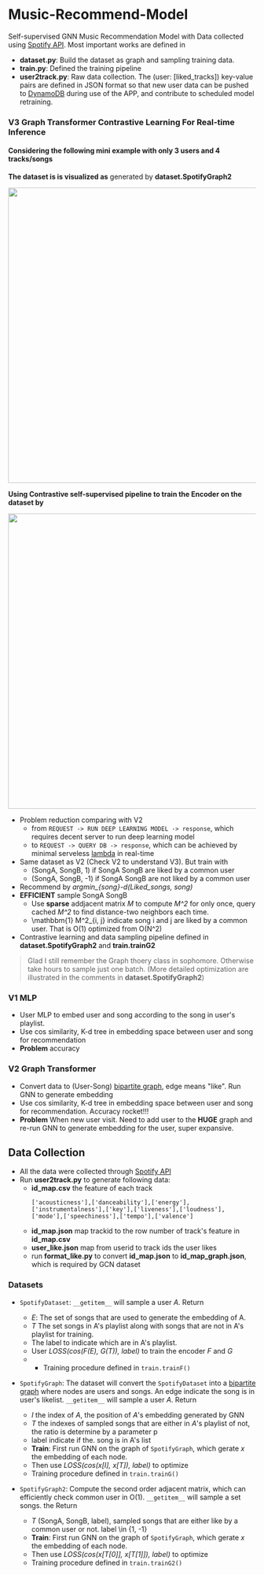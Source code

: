 # Music-Recommend-Model
Self-supervised GNN Music Recommendation Model with Data collected using [Spotify API](https://developer.spotify.com/).
Most important works are defined in 
- **dataset.py**: Build the dataset as graph and sampling training data.
- **train.py**: Defined the training pipeline
- **user2track.py**: Raw data collection. The (user: [liked_tracks]) key-value pairs are defined in JSON format so that new user data can be pushed to [DynamoDB](https://aws.amazon.com/dynamodb) during use of the APP, and contribute to scheduled model retraining.

### V3 Graph Transformer Contrastive Learning For Real-time Inference

#### Considering the following mini example with only 3 users and 4 tracks/songs
**The dataset is is visualized as** generated by **dataset.SpotifyGraph2**
<p align="center">
<img src="https://user-images.githubusercontent.com/63531857/166812293-6149f381-9f76-4d2a-94bd-d1fa192d2094.png" width="600" />
</p>

**Using Contrastive self-supervised pipeline to train the Encoder on the dataset by**

<p align="center">
<img src="https://user-images.githubusercontent.com/63531857/166812296-407102a1-f470-45c3-99b1-93a60983cf01.png" width="600" />
</p>

- Problem reduction comparing with V2
  - from `REQUEST -> RUN DEEP LEARNING MODEL -> response`, which requires decent server to run deep learning model
  - to `REQUEST -> QUERY DB -> response`, which can be achieved by minimal serveless [lambda](https://aws.amazon.com/lambda/) in real-time
- Same dataset as V2 (Check V2 to understand V3). But train with 
  - (SongA, SongB, 1) if SongA SongB are liked by a common user
  - (SongA, SongB, -1) if SongA SongB are not liked by a common user
- Recommend by *argmin_{song}-d(Liked_songs, song)*
- **EFFICIENT** sample SongA SongB
  - Use **sparse** addjacent matrix *M* to compute *M^2* for only once, query cached *M^2* to find distance-two neighbors each time.
  - \mathbbm{1} M^2_{i, j} indicate song i and j are liked by a common user. That is O(1) optimized from O(N^2)
- Contrastive learning and data sampling pipeline defined in **dataset.SpotifyGraph2** and **train.trainG2**
> Glad I still remember the Graph thoery class in sophomore. Otherwise take hours to sample just one batch. (More detailed optimization are illustrated in the comments in **dataset.SpotifyGraph2**)

### V1 MLP
- User MLP to embed user and song according to the song in user's playlist.
- Use cos similarity, K-d tree in embedding space between user and song for recommendation
- **Problem** accuracy

### V2 Graph Transformer
- Convert data to (User-Song) [bipartite graph](https://en.wikipedia.org/wiki/Bipartite_graph), edge means "like". Run GNN to generate embedding
- Use cos similarity, K-d tree in embedding space between user and song for recommendation. Accuracy rocket!!!
- **Problem** When new user visit. Need to add user to the **HUGE** graph and re-run GNN to generate embedding for the user, super expansive.

## Data Collection
- All the data were collected through [Spotify API](https://developer.spotify.com/)
- Run **user2track.py** to generate following data:
  - **id_map.csv** the feature of each track
    ```
    ['acousticness'],['danceability'],['energy'],['instrumentalness'],['key'],['liveness'],['loudness'],['mode'],['speechiness'],['tempo'],['valence']
    ```
  - **id_map.json** map trackid to the row number of track's feature in **id_map.csv**
  - **user_like.json** map from userid to track ids the user likes 
  - run **format_like.py** to convert **id_map.json** to **id_map_graph.json**, which is required by GCN dataset
 
### Datasets
- `SpotifyDataset`: `__getitem__` will sample a user *A*. Return 
  - *E*: The set of songs that are used to generate the embedding of A. 
  - *T* The set songs in A's playlist along with songs that are not in A's playlist for training. 
  - The label to indicate which are in A's playlist.
  - User *LOSS(cos(F(E), G(T)), label)* to train the encoder *F* and *G*
  - - Training procedure defined in `train.trainF()`
 
- `SpotifyGraph`: The dataset will convert the `SpotifyDataset` into a [bipartite graph](https://en.wikipedia.org/wiki/Bipartite_graph) where nodes are users and songs. An edge indicate the song is in user's likelist. `__getitem__` will sample a user *A*. Return  
  - *I* the index of *A*, the position of *A*'s embedding generated by GNN
  - *T* the indexes of sampled songs that are either in *A*'s playlist of not, the ratio is determine by a parameter p
  - label indicate if the. song is in A's list
  - **Train**: First run GNN on the graph of `SpotifyGraph`, which gerate *x* the embedding of each node.
  - Then use *LOSS(cos(x[I], x[T]), label)* to optimize
  - Training procedure defined in `train.trainG()`
 
- `SpotifyGraph2`: Compute the second order adjacent matrix, which can efficiently check common user in O(1). `__getitem__` will sample a set songs. the Return  
  - *T* (SongA, SongB, label), sampled songs that are either like by a common user or not. label \in {1, -1}
  - **Train**: First run GNN on the graph of `SpotifyGraph`, which gerate *x* the embedding of each node.
  - Then use *LOSS(cos(x[T[0]], x[T[1]]), label)* to optimize
  - Training procedure defined in `train.trainG2()`
